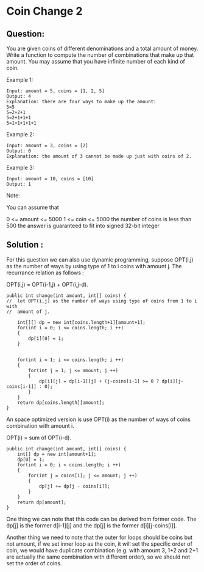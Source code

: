 # Coin Change 2

## Question:

You are given coins of different denominations and a total amount of money. Write a function to compute the number of combinations that make up that amount. You may assume that you have infinite number of each kind of coin.

 

Example 1:

    Input: amount = 5, coins = [1, 2, 5]
    Output: 4
    Explanation: there are four ways to make up the amount:
    5=5
    5=2+2+1
    5=2+1+1+1
    5=1+1+1+1+1

Example 2:

    Input: amount = 3, coins = [2]
    Output: 0
    Explanation: the amount of 3 cannot be made up just with coins of 2.

Example 3:

    Input: amount = 10, coins = [10] 
    Output: 1
 

Note:

You can assume that

0 <= amount <= 5000
1 <= coin <= 5000
the number of coins is less than 500
the answer is guaranteed to fit into signed 32-bit integer

## Solution : 

For this question we can also use dynamic programming, suppose OPT(i,j) as the number of ways by using type of 1 to i coins with amount j. The recurrance relation as follows :

OPT(i,j) = OPT(i-1,j) + OPT(i,j-d). 

    public int change(int amount, int[] coins) {
    //  let OPT(i,j) as the number of ways using type of coins from 1 to i with 
    //  amount of j.

        int[][] dp = new int[coins.length+1][amount+1];
        for(int i = 0; i <= coins.length; i ++)
        {
            dp[i][0] = 1;
        }
        
        
        for(int i = 1; i <= coins.length; i ++)
        {
            for(int j = 1; j <= amount; j ++)
            {
                dp[i][j] = dp[i-1][j] + (j-coins[i-1] >= 0 ? dp[i][j-coins[i-1]] : 0);
            }
        }
        return dp[coins.length][amount];
    }


An space optimized version is use OPT(i) as the number of ways of coins combination with amount i.

OPT(i) = sum of OPT(i-d).

    public int change(int amount, int[] coins) {
        int[] dp = new int[amount+1];
        dp[0] = 1;
        for(int i = 0; i < coins.length; i ++)
        {
            for(int j = coins[i]; j <= amount; j ++)
            {
                dp[j] += dp[j - coins[i]];
            }
        }
        return dp[amount];
    }

One thing we can note that this code can be derived from former code. The dp[j] is the former d[i-1][j] and the dp[j] is the former d[i][j-coins[i]]. 

Another thing we need to note that the outer for loops should be coins but not amount, if we set inner loop as the coin, it will set the specific order of coin, we would have duplicate combination (e.g. with amount 3, 1+2 and 2+1 are actually the same combination with different order), so we should not set the order of coins.
